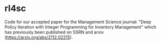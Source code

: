 # rl4sc
Code for our accepted paper for the Management Science journal: "Deep Policy Iteration with Integer Programming for Inventory Management" which has previously been published on SSRN and arxiv (https://arxiv.org/abs/2112.02215).
